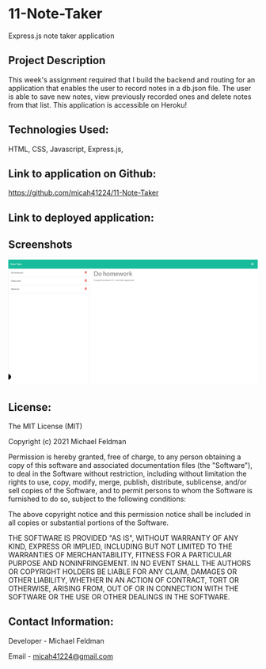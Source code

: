 # 11-Note-Taker

Express.js note taker application

## Project Description

This week's assignment required that I build the backend and routing for an application that enables the user to record notes in a db.json file. The user is able to save new notes, view previously recorded ones and delete notes from that list. This application is accessible on Heroku!

## Technologies Used:

HTML, CSS, Javascript, Express.js,

## Link to application on Github:

https://github.com/micah41224/11-Note-Taker

## Link to deployed application:

## Screenshots

![Completed Application Screenshot](assets/images/note-taker-final-ss.png)

## License:

The MIT License (MIT)

Copyright (c) 2021 Michael Feldman

Permission is hereby granted, free of charge, to any person obtaining a copy of this software and associated documentation files (the "Software"), to deal in the Software without restriction, including without limitation the rights to use, copy, modify, merge, publish, distribute, sublicense, and/or sell copies of the Software, and to permit persons to whom the Software is furnished to do so, subject to the following conditions:

The above copyright notice and this permission notice shall be included in all copies or substantial portions of the Software.

THE SOFTWARE IS PROVIDED "AS IS", WITHOUT WARRANTY OF ANY KIND, EXPRESS OR IMPLIED, INCLUDING BUT NOT LIMITED TO THE WARRANTIES OF MERCHANTABILITY, FITNESS FOR A PARTICULAR PURPOSE AND NONINFRINGEMENT. IN NO EVENT SHALL THE AUTHORS OR COPYRIGHT HOLDERS BE LIABLE FOR ANY CLAIM, DAMAGES OR OTHER LIABILITY, WHETHER IN AN ACTION OF CONTRACT, TORT OR OTHERWISE, ARISING FROM, OUT OF OR IN CONNECTION WITH THE SOFTWARE OR THE USE OR OTHER DEALINGS IN THE SOFTWARE.

## Contact Information:

Developer - Michael Feldman

Email - micah41224@gmail.com
